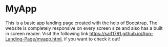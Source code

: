 # MyApp
This is a basic app landing page created with the help of Bootstrap, The website is completely responsive on every screen size and also has a built in screen reader.
Visit the following link <a>https://saif1791.github.io/App-Landing-Page/myapp.html</a>, if you want to check it out!

